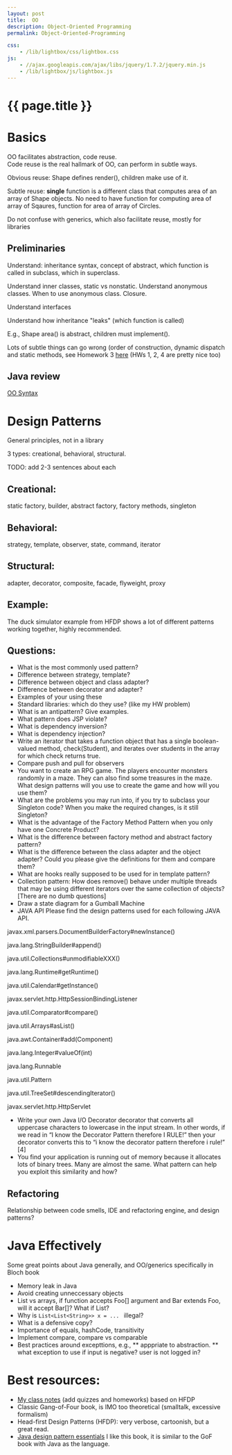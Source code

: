 ```yaml
---
layout: post
title:  OO
description: Object-Oriented Programming
permalink: Object-Oriented-Programming

css:
    - /lib/lightbox/css/lightbox.css
js:
    - //ajax.googleapis.com/ajax/libs/jquery/1.7.2/jquery.min.js
    - /lib/lightbox/js/lightbox.js
---
```


{{ page.title }}
================

# Basics

OO facilitates abstraction, code reuse.  
Code reuse is the real hallmark of OO, can perform in subtle ways.

Obvious reuse: Shape defines render(), children make use of it. 

Subtle reuse: **single** function is a different 
class that computes area of an array of Shape objects. No need to have function for computing 
area of array of Sqaures, function for area of array of Circles.

Do not confuse with generics, which also facilitate reuse, mostly for libraries

## Preliminaries

Understand: inheritance syntax, concept of abstract, which function is called in subclass, which in superclass.


Understand inner classes, static vs nonstatic. Understand anonymous classes. When to use anonymous class. Closure.

Understand interfaces

Understand how inheritance "leaks" (which function is called)

E.g., Shape area() is abstract, children must implement().

Lots of subtle things can go wrong (order of construction, dynamic dispatch and static methods, see Homework 3 [here](https://docs.google.com/document/d/1qFtlfAydwUwz039gl5Ra1e4yOc0QY2Zqii_bHuVBvTk/edit) (HWs 1, 2, 4 are pretty nice too)

## Java review

[OO Syntax](https://docs.google.com/presentation/d/1cWUq0f07xetmwDFitz02bCPewBNRihxjL-8du8YlbWE/pub?start=false&loop=false&delayms=3000&slide=id.p)

# Design Patterns

General principles, not in a library

3 types: creational, behavioral, structural.

TODO: add 2-3 sentences about each

## Creational: 

static factory, builder, abstract factory, factory methods, singleton

## Behavioral: 

strategy, template, observer, state, command, iterator

## Structural: 

adapter, decorator, composite, facade, flyweight, proxy

## Example:

The duck simulator example from HFDP
shows a lot of different patterns working together, highly recommended.

## Questions:

* What is the most commonly used pattern?
* Difference between strategy, template?
* Difference between object and class adapter?
* Difference between decorator and adapter?
* Examples of your using these
* Standard libraries: which do they use? (like my HW problem)
* What is an antipattern? Give examples.
* What pattern does JSP violate?
* What is dependency inversion?
* What is dependency injection?
* Write an iterator that takes a function object that has 
    a single boolean-valued method, check(Student), and iterates
    over students in the array for which check returns true.
* Compare push and pull for observers
* You want to create an RPG game. The players encounter monsters randomly in a maze. They can also find some treasures in the maze. What design patterns will you use to create the game and how will you use them? 
* What are the problems you may run into, if you try to subclass your Singleton code? When you make the required changes, is it still Singleton? 
* What is the advantage of the Factory Method Pattern when you only have one Concrete Product? 
* What is the difference between factory method and abstract factory pattern? 
* What is the difference between the class adapter and the object adapter? Could you please give the definitions for them and compare them?
* What are hooks really supposed to be used for in template pattern? 
* Collection pattern: How does remove() behave under multiple threads that may be using different iterators over the same collection of objects? [There are no dumb questions]
* Draw a state diagram for a Gumball Machine 
* JAVA API Please find the design patterns used for each following JAVA API.

javax.xml.parsers.DocumentBuilderFactory#newInstance() 

java.lang.StringBuilder#append()

java.util.Collections#unmodifiableXXX()

java.lang.Runtime#getRuntime()

java.util.Calendar#getInstance()

javax.servlet.http.HttpSessionBindingListener

java.util.Comparator#compare()

java.util.Arrays#asList()

java.awt.Container#add(Component)

java.lang.Integer#valueOf(int)

java.lang.Runnable

java.util.Pattern

java.util.TreeSet#descendingIterator()

javax.servlet.http.HttpServlet

* Write your own Java I/O Decorator decorator that converts all uppercase characters to lowercase in the input stream. In other words, if we read in “I know the Decorator Pattern therefore I RULE!” then your decorator converts this to “i know the decorator pattern therefore i rule!” [4]
* You find your application is running out of memory because it allocates lots of binary trees. Many are almost the same. What pattern can help you exploit this similarity and how?

## Refactoring

Relationship between code smells, IDE and refactoring engine, and design patterns?

# Java Effectively

Some great points about Java generally, and OO/generics specifically in Bloch book

 * Memory leak in Java
 * Avoid creating unneccessary objects
 * List vs arrays, if function accepts Foo[] argument and Bar extends Foo, will it accept Bar[]? What if List<Foo>?
 * Why is <code>List<List<String\>\> x = ... </code> illegal?
 * What is a defensive copy?
 * Importance of equals, hashCode, transitivity
 * Implement compare, compare vs comparable
 * Best practices around excepttions, e.g., 
 ** apppriate to abstraction.
 ** what exception to use if input is negative? user is not logged in? 


# Best resources: 
* [My class notes](http://bit.ly/designpatternclass) (add quizzes and homeworks) based on HFDP
* Classic Gang-of-Four book, is IMO too theoretical (smalltalk, excessive formalism)
* Head-first Design Patterns (HFDP): very verbose, cartoonish, but a great read.
* [Java design pattern essentials](http://www.amazon.com/Java-Design-Pattern-Essentials-Edition/dp/0956575846/ref=dp_ob_title_bk) I like this book, it is similar to the GoF book with Java as the language.










